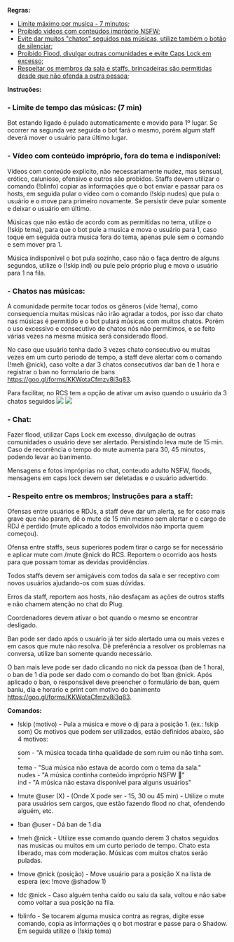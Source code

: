 **Regras:**

- [Limite máximo por musica - 7 minutos](https://github.com/Shadow-Slayer/moveit/blob/master/README.md#--limite-de-tempo-das-músicas-7-min);
- [Proibido videos com conteúdos impróprio NSFW](https://github.com/Shadow-Slayer/moveit/blob/master/README.md#--vídeo-com-conteúdo-impróprio-fora-do-tema-e-indisponível);
- [Evite dar muitos "chatos" seguidos nas músicas, utilize também o botão de silenciar](https://github.com/Shadow-Slayer/moveit/blob/master/README.md#--chatos-nas-músicas);
- [Proibido Flood, divulgar outras comunidades e evite Caps Lock em excesso](https://github.com/Shadow-Slayer/moveit/blob/master/README.md#--chat);
- [Respeitar os membros da sala e staffs, brincadeiras são permitidas desde que não ofenda a outra pessoa](https://github.com/Shadow-Slayer/moveit/blob/master/README.md#--respeito-entre-os-membros-da-sala-e-staffs);


**Instruções:**

<h3>- Limite de tempo das músicas: (7 min)</h3>

Bot estando ligado é pulado automaticamente e movido para 1º lugar. Se ocorrer na segunda vez seguida o bot fará o mesmo, porém algum staff deverá mover o usuário para último lugar.

<h3>- Vídeo com conteúdo impróprio, fora do tema e indisponível:</h3>

Vídeos com conteúdo explicito, não necessariamente nudez, mas sensual, erótico, calunioso, ofensivo e outros são probidos.
Staffs devem utilizar o comando (!blinfo) copiar as informações que o bot enviar e passar para os hosts, em seguida pular o vídeo com o comando (!skip nudes) que pula o usuário e o move para primeiro novamente. Se persistir deve pular somente e deixar o usuário em último.

Músicas que não estão de acordo com as permitidas no tema, utilize o (!skip tema), para que o bot pule a musica e mova o usuário para 1, caso toque em seguida outra musica fora do tema, apenas pule sem o comando e sem mover pra 1.

Música indisponível o bot pula sozinho, caso não o faça dentro de alguns segundos, utilize o (!skip ind) ou pule pelo próprio plug e mova o usuário para 1 na fila.

<h3>- Chatos nas músicas:</h3>

A comunidade permite tocar todos os gêneros (vide !tema), como consequencia muitas músicas não irão agradar a todos, por isso dar chato nas músicas é permitido e o bot pulará músicas com muitos chatos. Porém o uso excessivo e consecutivo de chatos nós não permitimos, e se feito várias vezes na mesma música será considerado flood.

No caso que usuário tenha dado 3 vezes chato consecutivo ou muitas vezes em um curto periodo de tempo, a staff deve alertar com o comando (!meh @nick), caso volte a dar 3 chatos consecutivos dar ban de 1 hora e registrar o ban no formulario de bans https://goo.gl/forms/KKWotaCfmzv8i3q83.

Para facilitar, no RCS tem a opção de ativar um aviso quando o usuário da 3 chatos seguidos <img src="http://image.prntscr.com/image/42569b806bd7463bad69eefbbed6f5c7.png" /> <img src="http://image.prntscr.com/image/fe01e1d7af854bcdbb79806e67d919ff.png" />

<h3>- Chat:</h3>

Fazer flood, utilizar Caps Lock em excesso, divulgação de outras comunidades o usuário deve ser alertado. Persistindo leva mute de 15 min. Caso de recorrência o tempo do mute aumenta para 30, 45 minutos, podendo levar ao banimento.

Mensagens e fotos impróprias no chat, conteudo adulto NSFW, floods, mensagens em caps lock devem ser deletadas e o usuário advertido.

<h3>- Respeito entre os membros; Instruções para a staff:</h3>

Ofensas entre usuários e RDJs, a staff deve dar um alerta, se for caso mais grave que não param, dê o mute de 15 min mesmo sem alertar e o cargo de RDJ é perdido (mute aplicado a todos envolvidos não importa quem começou).

Ofensa entre staffs, seus superiores podem tirar o cargo se for necessário e aplicar mute com /mute @nick do RCS. Reportem o ocorrido aos hosts para que possam tomar as devidas providências.

Todos staffs devem ser amigáveis com todos da sala e ser receptivo com novos usuários ajudando-os com suas dúvidas.

Erros da staff, reportem aos hosts, não desfaçam as ações de outros staffs e não chamem atenção no chat do Plug.

Coordenadores devem ativar o bot quando o mesmo se encontrar desligado.

Ban pode ser dado após o usuário já ter sido alertado uma ou mais vezes e em casos que mute não resolva. Dê preferência a resolver os problemas na conversa, utilize ban somente quando necessário. 

O ban mais leve pode ser dado clicando no nick da pessoa (ban de 1 hora), o ban de 1 dia pode ser dado com o comando do bot !ban @nick. Após aplicado o ban, o responsável deve preencher o formulário de ban, quem baniu, dia e horario e print com motivo do banimento https://goo.gl/forms/KKWotaCfmzv8i3q83.


**Comandos:**

- !skip (motivo) - Pula a música e move o dj para a posição 1. (ex.: !skip som)
Os motivos que podem ser utilizados, estão definidos abaixo, são 4 motivos: 

   som - "A música tocada tinha qualidade de som ruim ou não tinha som. "</br>
   tema - "Sua música não estava de acordo com o tema da sala."</br>
   nudes - "A música continha conteúdo impróprio NSFW :underage:"</br>
   ind - "A música não estava disponível para alguns usuários"</br>

- !mute @user (X) - (Onde X pode ser - 15, 30 ou 45 min) - Utilize o mute para usuários sem cargos, que estão fazendo flood no chat, ofendendo alguém, etc.
- !ban @user - Dá ban de 1 dia
- !meh @nick - Utilize esse comando quando derem 3 chatos seguidos nas musicas ou muitos em um curto periodo de tempo. Chato esta liberado, mas com moderação. Músicas com muitos chatos serão puladas. 
- !move @nick (posição) - Move usuário para a posição X na lista de espera (ex: !move @shadow 1)
- !dc @nick - Caso alguém tenha caído ou saiu da sala, voltou e não sabe como voltar a sua posição na fila.
- !blinfo - Se tocarem alguma musica contra as regras, digite esse comando, copia as informações q o bot mostrar e passe para o Shadow. Em seguida utilize o (!skip tema)

